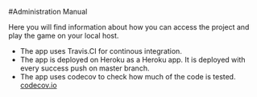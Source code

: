 #Administration Manual

Here you will find information about how you can access the project and play the game on your local host.

+ The app uses Travis.CI for continous integration.
+ The app is deployed on Heroku as a Heroku app. It is deployed with every success push on master branch.
+ The app uses codecov to check how much of the code is tested. [codecov.io](https://codecov.io/gh/HugbBestiHopurinn/TicTacToe)

